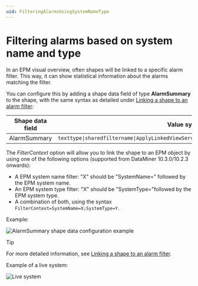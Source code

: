 ```yaml
---
uid: FilteringAlarmsUsingSystemNameType
---
```


# Filtering alarms based on system name and type

In an EPM visual overview, often shapes will be linked to a specific alarm filter. This way, it can show statistical information about the alarms matching the filter.

You can configure this by adding a shape data field of type **AlarmSummary** to the shape, with the same syntax as detailed under [Linking a shape to an alarm filter](xref:Linking_a_shape_to_an_alarm_filter):

| Shape data field | Value syntax                                                                          |
|------------------|---------------------------------------------------------------------------------------|
| AlarmSummary     | ```texttype\|sharedfiltername\|ApplyLinkedViewServiceOrElementFilter\|Alarm\|FilterContext=X``` |

The *FilterContext* option will allow you to link the shape to an EPM object by using one of the following options (supported from DataMiner 10.3.0/10.2.3 onwards):

- A EPM system name filter: "X" should be "SystemName=" followed by the EPM system name.
- An EPM system type filter: "X" should be "SystemType="followed by the EPM system type.
- A combination of both, using the syntax `FilterContext=SystemName=X;SystemType=Y`.

Example:

![AlarmSummary shape data configuration example](~/develop/images/EPM_filtering_alarms_example.png)

> [!TIP]
> For more detailed information, see [Linking a shape to an alarm filter](xref:Linking_a_shape_to_an_alarm_filter).

Example of a live system:

![Live system](~/develop/images/Filtering_alarms.png)
